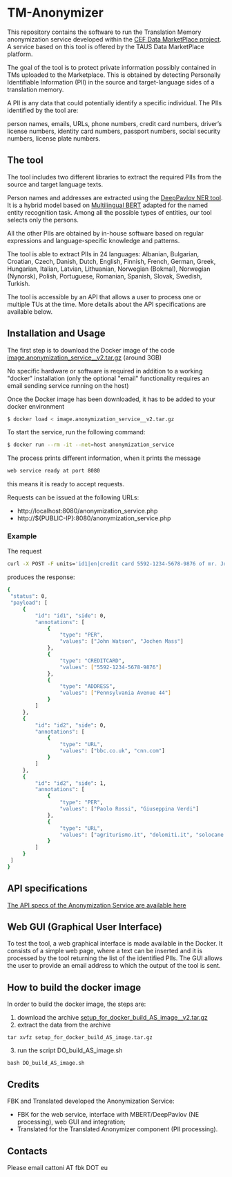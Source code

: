 # TM-Anonymizer
This repository contains the software to run the Translation Memory anonymization service developed within the [CEF Data MarketPlace project](https://www.datamarketplace.eu). A service based on this tool is offered by the TAUS Data MarketPlace platform.

The goal of the tool is to protect private information possibly contained in TMs uploaded to the Marketplace. This is obtained by detecting Personally Identifiable Information (PII) in the source and target-language sides of a translation memory. 

A PII is any data that could potentially identify a specific individual. The PIIs identified by the tool are: 

person names, emails, URLs, phone numbers, credit card numbers, driver’s license numbers, identity card numbers, passport numbers, social security numbers, license plate numbers.


## The tool
The tool includes two different libraries to extract the required PIIs from the source and target language texts. 

Person names and addresses are extracted using the [DeepPavlov NER tool](https://docs.deeppavlov.ai/en/master/features/models/ner.html). It is a hybrid model based on [Multilingual BERT](https://docs.deeppavlov.ai/en/master/features/models/bert.html) adapted for the named entity recognition task. Among all the possible types of entities, our tool selects only the persons. 

All the other PIIs are obtained by in-house software based on regular expressions and language-specific knowledge and patterns.

The tool is able to extract PIIs in 24 languages: Albanian, Bulgarian, Croatian, Czech, Danish, Dutch, English, Finnish, French, German, Greek, Hungarian, Italian, Latvian, Lithuanian, Norwegian (Bokmal), Norwegian (Nynorsk), Polish, Portuguese, Romanian, Spanish, Slovak, Swedish, Turkish.

The tool is accessible by an API that allows a user to process one or multiple TUs at the time. More details about the API specifications are available below.


## Installation and Usage

The first step is to download the Docker image of the code [image.anonymization_service__v2.tar.gz](https://fbk.sharepoint.com/:u:/s/MTUnit/EXWYTg8zZ1NVAAPENE0T3ugBDh8WIwZt1jj0ypNpP-GDiA?e=eclGet) (around 3GB)

No specific hardware or software is required in addition to a working
"docker" installation (only the optional "email" functionality requires an email sending service running on the host)

Once the Docker image has been downloaded, it has to be added to your docker environment
```bash
$ docker load < image.anonymization_service__v2.tar.gz
```

To start the service, run the following command:
```bash
$ docker run --rm -it --net=host anonymization_service
```

The process prints different information, when it prints the message
```bash
web service ready at port 8080
```
this means it is ready to accept requests.

Requests can be issued at the following URLs:
* http://localhost:8080/anonymization_service.php
* http://${PUBLIC-IP}:8080/anonymization_service.php


### Example

The request
```bash
curl -X POST -F units='id1|en|credit card 5592-1234-5678-9876 of mr. John Watson and of Jochen Mass domiciled in Pennsylvania Avenue 44|it|bla bla bla|id2|en|We recommend the sites bbc.co.uk and cnn.com|it|Paolo Rossi and Giuseppina Verdi propongono i siti agriturismo.it dolomiti.it solocane.net' http://localhost:8080/anonymize_service.php
```
produces the response:
```bash
{
 "status": 0,
 "payload": [
     {
         "id": "id1", "side": 0,
         "annotations": [
             {
                 "type": "PER", 
                 "values": ["John Watson", "Jochen Mass"]
             }, 
             {
                 "type": "CREDITCARD", 
                 "values": ["5592-1234-5678-9876"]
             }, 
             {
                 "type": "ADDRESS", 
                 "values": ["Pennsylvania Avenue 44"]
             }
         ]
     }, 
     {
         "id": "id2", "side": 0,
         "annotations": [
             {
                 "type": "URL", 
                 "values": ["bbc.co.uk", "cnn.com"]
             }
         ]
     }, 
     {
         "id": "id2", "side": 1,
         "annotations": [
             {
                 "type": "PER", 
                 "values": ["Paolo Rossi", "Giuseppina Verdi"]
             }, 
             {
                 "type": "URL", 
                 "values": ["agriturismo.it", "dolomiti.it", "solocane.net"]
             }
         ]
     }
 ] 
}

```


## API specifications

[The API specs of the Anonymization Service are available here](https://drive.google.com/file/d/1QXJmeA0A3af3rwxaie1e6RaLJjFwyrbo/view?usp=sharing)

## Web GUI (Graphical User Interface)

To test the tool, a web graphical interface is made available in the Docker. It consists of a simple web page, where a text can be inserted and it is processed by the tool returning the list of the identified PIIs. The GUI allows the user to provide an email address to which the output of the tool is sent. 


## How to build the docker image

In order to build the docker image, the steps are:
1. download the archive [setup_for_docker_build_AS_image__v2.tar.gz](https://drive.google.com/file/d/15HWWIroU9reGi4nTf4e_ZCG7N_sE0tWc/view?usp=sharing)
2. extract the data from the archive
~~~
tar xvfz setup_for_docker_build_AS_image.tar.gz
~~~
3. run the script DO_build_AS_image.sh
~~~
bash DO_build_AS_image.sh
~~~


## Credits

FBK and Translated developed the Anonymization Service:
* FBK for the web service, interface with MBERT/DeepPavlov (NE processing), web GUI and integration;
* Translated for the Translated Anonymizer component (PII processing).


## Contacts

Please email cattoni AT fbk DOT eu




